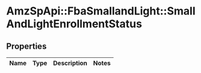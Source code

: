 # AmzSpApi::FbaSmallandLight::SmallAndLightEnrollmentStatus

## Properties
Name | Type | Description | Notes
------------ | ------------- | ------------- | -------------

